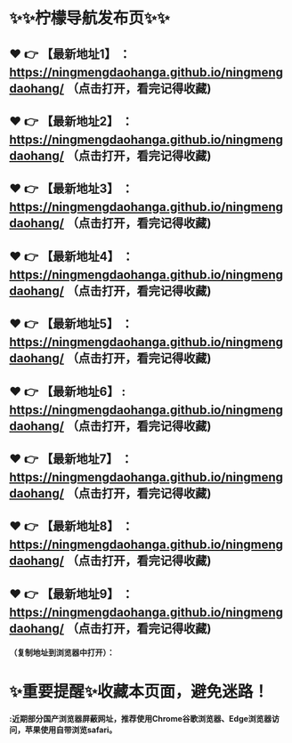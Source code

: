 # :sparkles::sparkles:柠檬导航发布页:sparkles::sparkles:

 :heart: :point_right: 【最新地址1】 ：https://ningmengdaohanga.github.io/ningmengdaohang/   （点击打开，看完记得收藏)
 ------
 :heart: :point_right: 【最新地址2】 ：https://ningmengdaohanga.github.io/ningmengdaohang/   （点击打开，看完记得收藏)
 ------
 :heart: :point_right: 【最新地址3】 ：https://ningmengdaohanga.github.io/ningmengdaohang/   （点击打开，看完记得收藏)
 ------
 :heart: :point_right: 【最新地址4】 ：https://ningmengdaohanga.github.io/ningmengdaohang/   （点击打开，看完记得收藏)
 ------
 :heart: :point_right: 【最新地址5】 ：https://ningmengdaohanga.github.io/ningmengdaohang/   （点击打开，看完记得收藏)
 ------
 :heart: :point_right: 【最新地址6】 : https://ningmengdaohanga.github.io/ningmengdaohang/   （点击打开，看完记得收藏)
 ------
 :heart: :point_right: 【最新地址7】 ：https://ningmengdaohanga.github.io/ningmengdaohang/   （点击打开，看完记得收藏)
 ------
 :heart: :point_right: 【最新地址8】 ：https://ningmengdaohanga.github.io/ningmengdaohang/   （点击打开，看完记得收藏)
 ------
 :heart: :point_right: 【最新地址9】 ：https://ningmengdaohanga.github.io/ningmengdaohang/   （点击打开，看完记得收藏)
  ------

  
#### （复制地址到浏览器中打开）：
# :sparkles:重要提醒:sparkles:收藏本页面，避免迷路！
#### :近期部分国产浏览器屏蔽网址，推荐使用Chrome谷歌浏览器、Edge浏览器访问，苹果使用自带浏览safari。
